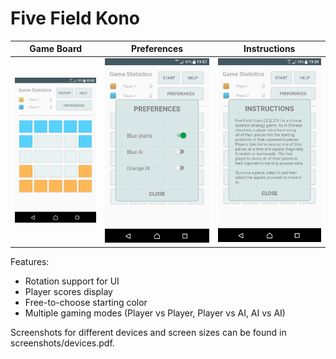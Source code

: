 # Five Field Kono

|  Game Board  | Preferences  | Instructions |
|--------------|--------------|--------------| 
| ![screenshot](screenshots/screenshot1.png) | ![screenshot](screenshots/screenshot2.png) | ![screenshot](screenshots/screenshot3.png) |

Features: 
  * Rotation support for UI
  * Player scores display
  * Free-to-choose starting color
  * Multiple gaming modes (Player vs Player, Player vs AI, AI vs AI)


Screenshots for different devices and screen sizes can be found in screenshots/devices.pdf.
